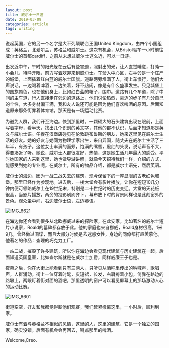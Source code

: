 ```yaml
---
layout: post
title: 威尔士一日游
date: 2019-03-09
categories: article
tags: writing
---
```


说起英国，它的另一个名字是大不列颠联合王国United Kingdom，由四个小国组成：英格兰，北爱尔兰，苏格兰和威尔士。这次有机会，从Bristol驱车一小时前往威尔士的首都cardiff，之前从未想过威尔士这么近，可以一日游。

出发近中午，午时的阳光躲在云后有些害羞，照射出的光，让人直觉睡意，打盹一小会儿，待睁开眼，前方写着欢迎来到威尔士。车驶入中心区，右手旁是一个庄严的城堡，上面插着红白蓝的威尔士国旗。道路两旁堆满了人，街上车慢行，他们大声说话，一边喝着啤酒，一边笑着，好不热闹，像是有什么盛事发生。只见城堡上的国旗颜色，也在他们身上，比如红白蓝的帽子，围巾。道路有几个车道，除了中间的主车道，行人直接走在旁边的道路上，他们讨论热烈，豪迈的步子有几分自己的个性，大多身材偏丰满，我和友人说还可能是因为他们喜欢啤酒的原因。后面知道原来那条街靠着体育馆，那天是有一场运动比赛。 

为避免人群，我们开至海边。快到那里时，一颗硕大的石头建筑出现在眼前，上面写着字母，看半天，找出几个识别的英文字，其他的都不认识，后面才知道那是英文与威尔士语。午餐在汉堡店碰见在伦敦跳布鲁斯的朋友，她来这里见在威尔士生活的好友。她的好友与她同为物理学家出生，来自异国，随丈夫在威尔士生活了三年半，有孩子。这位女士丰满的面颊，饱满的嘴唇，殷红的头发，说话声音不大，得要凑近了听。她说，威尔士人都很友好，热情，这是她生活几年最大的感受。平时她国家的人来到这里，她也做导游讲解，就像今天招待我们一样，介绍的方式，能感受到她的专业呢。在威尔士，所有的物品介绍，都是威尔士语先，然后英语。


威尔士的海边，因为一战二战失去的建筑，现今保留下的一座显眼的古老红色城堡。那里已经作为参观地。进去后，一楼大堂会有影片播放，让你在短短10几分钟内便可领略威尔士在19世纪末，特别是二十世纪时的历史变迁。大堂的天花板很高，当影片播放，两旁的投影刷刷齐下，幕布放下时的背景同样也是此刻窗外的景色。观众坐中间，右边威尔士语，左边英语。

![IMG_6621](https://user-images.githubusercontent.com/11972077/55662655-26999600-5848-11e9-9217-8b7623addc0e.jpg)

在海边你还会看到很多从北欧挪威过来的探险家，在此安家。比如著名的威尔士短片小说家，Roald的墓碑都存放于此。他的家庭也来自挪威，Roald身材很高，1米9几。曾经做过间谍，而且大部分时候是去迷惑女性，身边的同僚都打趣羡慕他。他著名的作品：查理的巧克力工厂。


一站二战，摧毁了许多建筑，所以你在海边会看见现代建筑与历史建筑在一起。后面知道英国皇室，比如查尔斯就是在威尔士加爵，同样威廉王子也是。

夜幕之后，你在大街上能看到只有三两人，只听见从酒吧里传出的呐喊声，歌唱声，人群涌动。街上一位穿着时髦，皮短裙，长发，右肩挎着小包，倚靠在路边的路墩上，两眼盯着街对面的酒吧，那里透明的窗户可以看见屏幕上的那场激动人心的运动比赛。

![IMG_6601](https://user-images.githubusercontent.com/11972077/55662662-34e7b200-5848-11e9-866e-a1ce6e275ffb.jpg)


街道空空，好友和我都觉得趁他们观赛，我们赶紧撤离这里，一小时后，顺利到家。

威尔士有着与英格兰不相似的风情，这里的人，这里的建筑，它是一个独立的国家，确实没错。后面有机会会再回去，喝点那里的啤酒。

Welcome,Creo.
